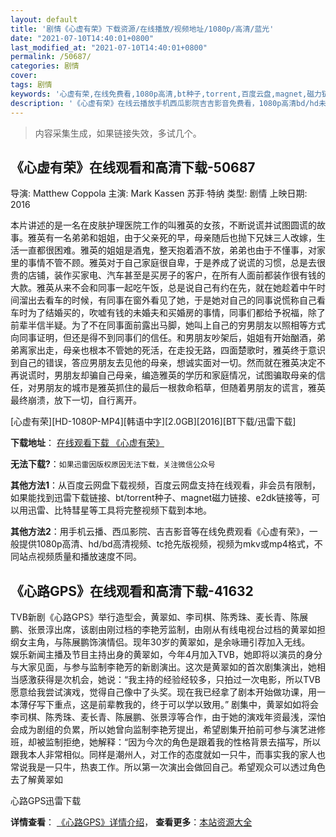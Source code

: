 ```yaml
---
layout: default
title: '剧情《心虚有荣》下载资源/在线播放/视频地址/1080p/高清/蓝光'
date: "2021-07-10T14:40:01+0800"
last_modified_at: "2021-07-10T14:40:01+0800"
permalink: /50687/
categories: 剧情
cover:
tags: 剧情
keywords: '心虚有荣,在线免费看,1080p高清,bt种子,torrent,百度云盘,magnet,磁力链,迅雷下载资源'
description: '《心虚有荣》在线云播放手机西瓜影院吉吉影音免费看，1080p高清bd/hd未删减完整版和tc抢先枪版，mkv/mp4格式，附带bt/torrent种子、magnet/磁力链、百度云盘、网盘资源迅雷下载链接'
---
```


>内容采集生成，如果链接失效，多试几个。


## 《心虚有荣》在线观看和高清下载-50687

导演: Matthew Coppola 主演: Mark Kassen 苏菲·特纳 类型: 剧情 上映日期: 2016

本片讲述的是一名在皮肤护理医院工作的叫雅英的女孩，不断说谎并试图圆谎的故事。雅英有一名弟弟和姐姐，由于父亲死的早，母亲随后也抛下兄妹三人改嫁，生活一直都很困难。雅英的姐姐是酒鬼，整天抱着酒不放，弟弟也由于不懂事，对家里的事情不管不顾。雅英对于自己家庭很自卑，于是养成了说谎的习惯，总是去很贵的店铺，装作买家电、汽车甚至是买房子的客户，在所有人面前都装作很有钱的大款。雅英从来不会和同事一起吃午饭，总是说自己有约在先，就在她趁着中午时间溜出去看车的时候，有同事在窗外看见了她，于是她对自己的同事说慌称自己看车时为了结婚买的，吹嘘有钱的未婚夫和买婚房的事情，同事们都给予祝福，除了前辈半信半疑。为了不在同事面前露出马脚，她叫上自己的穷男朋友以照相等方式向同事证明，但还是得不到同事们的信任。和男朋友吵架后，姐姐有开始酗酒，弟弟离家出走，母亲也根本不管她的死活，在走投无路，四面楚歌时，雅英终于意识到自己的错误，答应男朋友去见他的母亲，想诚实面对一切。然而就在雅英决定不再说谎时，男朋友却骗自己母亲，编造雅英的学历和家庭情况，试图骗取母亲的信任，对男朋友的城市是雅英抓住的最后一根救命稻草，但随着男朋友的谎言，雅英最终崩溃，放下一切，自行离开。


[心虚有荣][HD-1080P-MP4][韩语中字][2.0GB][2016][BT下载/迅雷下载]

**下载地址**： [在线观看下载 《心虚有荣》](https://www.btdx8.com/torrent/xinxuyourong_2016.html) 


**无法下载?**：`如果迅雷因版权原因无法下载，关注微信公众号 `

**其他方法1**：从百度云网盘下载视频，百度云网盘支持在线观看，非会员有限制，如果能找到迅雷下载链接、bt/torrent种子、magnet磁力链接、e2dk链接等，可以用迅雷、比特彗星等工具将完整视频下载到本地。

**其他方法2**：用手机云播、西瓜影院、吉吉影音等在线免费观看《心虚有荣》，一般提供1080p高清、hd/bd高清视频、tc抢先版视频，视频为mkv或mp4格式，不同站点视频质量和播放速度不同。


## 《心路GPS》在线观看和高清下载-41632

TVB新剧《心路GPS》举行造型会，黄翠如、李司棋、陈秀珠、麦长青、陈展鹏、张景淳出席，该剧由刚过档的李艳芳监制，由刚从有线电视台过档的黄翠如担纲女主角，与陈展鹏饰演情侣。现年30岁的黄翠如，是余咏珊引荐加入无线。<br /> 娱乐新闻主播及节目主持出身的黄翠如，今年4月加入TVB，她即将以演员的身分与大家见面，与参与监制李艳芳的新剧演出。这次是黄翠如的首次剧集演出，她相当感激获得是次机会，她说：“我主持的经验经较多，只拍过一次电影，所以TVB愿意给我尝试演戏，觉得自己像中了头奖。现在我已经拿了剧本开始做功课，用一本薄仔写下重点，这是前辈教我的，终于可以学以致用。&rdquo; 剧集中，黄翠如如将会李司棋、陈秀珠、麦长青、陈展鹏、张景淳等合作，由于她的演戏年资最浅，深怕会成为剧组的负累，所以她曾向监制李艳芳提出，希望剧集开拍前可参与演艺进修班，却被监制拒绝，她解释：“因为今次的角色是跟着我的性格背景去描写，所以跟我本人非常相似。同样是潮州人，对工作的态度就如一只牛，而事实我的家人也常说我是一只牛，热衷工作。所以第一次演出会做回自己。希望观众可以透过角色去了解黄翠如


心路GPS迅雷下载

**详情查看**： [《心路GPS》详情介绍](/movie/41632/)， **查看更多**：[本站资源大全](/movie/t/all/)

